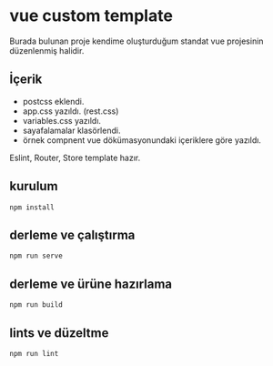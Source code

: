 # vue custom template

Burada bulunan proje kendime oluşturduğum standat vue projesinin düzenlenmiş halidir. 

## İçerik 

 - postcss eklendi.
 - app.css yazıldı. (rest.css)
 - variables.css yazıldı.
 - sayafalamalar klasörlendi.
 - örnek compnent vue dökümasyonundaki içeriklere göre yazıldı.

Eslint, Router, Store template hazır. 

## kurulum

    npm install

## derleme ve çalıştırma

    npm run serve

## derleme ve ürüne hazırlama

    npm run build

## lints ve düzeltme

    npm run lint

